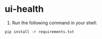 # ui-health

1. Run the following command in your shell:
```Shell
pip install -r requirements.txt
```
